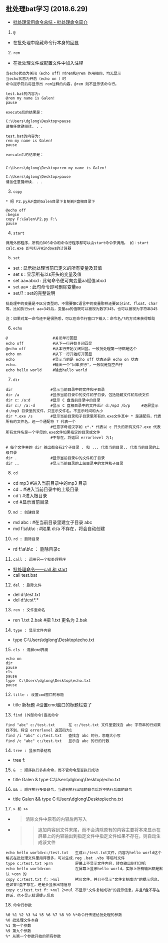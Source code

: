 ## 批处理bat学习 (2018.6.29)
* [批处理常用命令总结 - 批处理命令简介](http://xstarcd.github.io/wiki/windows/windows_cmd_summary_commands.html)

1. `@`
*  在批处理中隐藏命令行本身的回显
2. `rem`
* 在批处理文件或配置文件中加入注释
```
当echo状态为关闭（echo off）时rem和@rem 作用相同，均无显示 
当echo状态为开启（echo on ）时
命令提示符后将显示出 rem注释的内容，@rem 则不显示该命令行。
```
```
test.bat的内容为:
@rem my name is Galen!
pause

execute后的结果是：

C:\Users\dglong\Desktop>pause
请按任意键继续. . .

```
```
test.bat的内容为:
rem my name is Galen!
pause

execute后的结果是：


C:\Users\dglong\Desktop>rem my name is Galen!

C:\Users\dglong\Desktop>pause
请按任意键继续. . .
```
3. `copy`
```
* 把 P2.py从F盘的Galen目录下复制到F盘根目录下

@echo off
:begin
copy F:\Galen\P2.py F:\
pause
```
4. `start`
```
调用外部程序，所有的DOS命令和命令行程序都可以由start命令来调用。 如：start calc.exe 即可打开Windows的计算器
```
5. `set`
* set : 显示批处理当前已定义的所有变量及其值
* set s : 显示所有以s开头的变量及值
* set aa=abcd : 此句命令便可向变量aa赋值abcd
* set aa=   : 此句命令即可删除变量aa
* set/? : set的完整说明
```
批处理中的变量是不区分类型的，不需要像C语言中的变量那样还要区分int、float、char等。比如执行set aa=345后，变量aa的值既可以被视为数字345，也可以被视为字符串345
```
```
注：如果对某一命令还不是很熟悉，可以在命令行窗口下输入：命令名/?的方式来获得帮助
```
6. `echo`
```
@                    #关闭单行回显
echo off             #从下一行开始关闭回显
@echo off            #从本行开始关闭回显。一般批处理第一行都是这个
echo on              #从下一行开始打开回显
echo                 #显示当前是 echo off 状态还是 echo on 状态
echo.                #输出一个"回车换行"，一般就是指空白行
echo hello world     #输出hello world
```
7. `dir`
```
dir                 #显示当前目录中的文件和子目录
dir /a              #显示当前目录中的文件和子目录，包括隐藏文件和系统文件
dir c: /a:d         #显示 C 盘当前目录中的目录
dir c:/ /a:-d       #显示 C 盘根目录中的文件dir d:/mp3 /b/p     #逐屏显示 d:/mp3 目录里的文件，只显示文件名，不显示时间和大小
dir *.exe /s        #显示当前目录和子目录里所有的.exe文件其中 * 是通配符，代表所有的文件名，还一个通配符 ? 代表一个
                    #任意字母或汉字如 c*.* 代表以 c 开头的所有文件?.exe 代表所有文件名是一个字母的.exe文件如果指定的目录或文件
                    #不存在，将返回 errorlevel 为1;

# 每个文件夹的 dir 输出都会有2个子目录 . 和 ... 代表当前目录.. 代表当前目录的上级目录
dir .               #显示当前目录中的文件和子目录
dir ..              #显示当前目录的上级目录中的文件和子目录
```
8. `cd`
* cd mp3              #进入当前目录中的mp3 目录
* cd ..               #进入当前目录中的上级目录
* cd  \               #进入根目录
* cd                  #显示当前目录

9. `md : 创建目录`
* md abc       : #在当前目录里建立子目录 abc
* md f:\a\b\c  : #如果 d:/a 不存在，将会自动创建

10. `rd : 删除目录`
* rd f:\a\b\c  ： 删除目录c

11. `call : 调用另一个批处理程序`
* [批处理命令——call 和 start](http://www.cnblogs.com/Braveliu/p/5078283.html)
* call test.bat

12. `del : 删除文件`
* del d:\test.txt
* del d:\test\*.*

13. `ren : 文件重命名`
* ren 1.txt 2.bak     #把 1.txt 更名为 2.bak

14. `type : 显示文件内容`
* type  C:\Users\dglong\Desktop\echo.txt

15. `cls : 清屏cmd界面`
```
echo on
dir
pause
cls
pause
type  C:\Users\dglong\Desktop\echo.txt
pause
```
12. `title : 设置cmd窗口的标题`
* title 新标题        #设置cmd窗口的标题栏变了

13. `find (外部命令)查找命令`
```
find "abc" c:/test.txt      在 c:/test.txt 文件里查找含 abc 字符串的行如果找不到，将设 errorlevel 返回码为1
find /i "abc" c:/test.txt   查找含 abc 的行，忽略大小写
find /c "abc" c:/test.txt   显示含 abc 的行的行数
```

14. `tree : 显示目录结构`
* tree f:

15. `&  : 顺序执行多条命令，而不管命令是否执行成功`
* title Galen & type  C:\Users\dglong\Desktop\echo.txt

16. `&& : 顺序执行多条命令，当碰到执行出错的命令后将不执行后面的命令`
* title Galen && type  C:\Users\dglong\Desktop\echo.txt

17. `> 和 >>` 
* > 清除文件中原有的内容后再写入
* >> 追加内容到文件末尾，而不会清除原有的内容主要将本来显示在屏幕上的内容输出到指定文件中指定文件如果不存在，则自动生成该文件

```
echo hello world>c:/test.txt   生成c:/test.txt文件，内容为hello world这个格式在批处理文件里用得很多，可以生成.reg .bat .vbs 等临时文件
type c:/test.txt >prn          屏幕上不显示文件内容，转向输出到打印机
echo hello world>con           在屏幕上显示hello world，实际上所有输出都是默认 >con 的
copy c:/test.txt f: >nul       拷贝文件，并且不显示"文件复制成功"的提示信息，但如果f盘不存在，还是会显示出错信息
copy c:/test.txt f: >nul 2>nul 不显示"文件复制成功"的提示信息，并且f盘不存在的话，也不显示错误提示信息
```

18. `命令行参数`
```
%0 %1 %2 %3 %4 %5 %6 %7 %8 %9 %*命令行传递给批处理的参数
%0 批处理文件本身
%1 第一个参数
%9 第九个参数
%* 从第一个参数开始的所有参数
```